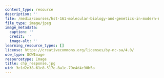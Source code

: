 ```yaml
---
content_type: resource
description: ''
file: /media/courses/hst-161-molecular-biology-and-genetics-in-modern-medicine-fall-2007/3e1d2e3861c8517e8a1c79e4d4c90b5a_chp_response.jpg
file_type: image/jpeg
image_metadata:
  caption: ''
  credit: ''
  image-alt: ''
learning_resource_types: []
license: https://creativecommons.org/licenses/by-nc-sa/4.0/
ocw_type: OCWImage
resourcetype: Image
title: chp_response.jpg
uid: 3e1d2e38-61c8-517e-8a1c-79e4d4c90b5a
---
```

